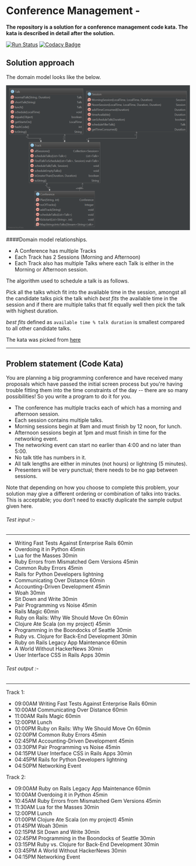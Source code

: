 Conference Management -
=========

**The repository is a solution for a conference management code kata. The kata is described in detail after the solution.**

[![Run Status](https://api.shippable.com/projects/5507a66a5ab6cc1352a0fe1e/badge?branch=master)](https://app.shippable.com/projects/5507a66a5ab6cc1352a0fe1e) [![Codacy Badge](https://api.codacy.com/project/badge/grade/531949d975a74254988cb4a32d2d042c)](https://www.codacy.com/app/sudarshan89/confmangt)

## Solution approach

The domain model looks like the below.

![Domain Model](/docs/domain_model.png)


####Domain model relationships.

* A Conference has multiple Tracks
* Each Track has 2 Sessions (Morning and Afternoon)
* Each Track also has multiple Talks where each Talk is either in the Morning or Afternoon session.

The algorithm used to schedule a talk is as follows.

Pick all the talks which fit into the available time in the session, amongst all the candidate talks pick
the talk which _best fits_ the available time in the session and if there are multiple talks
that fit equally well then pick the talk with highest duration.


_best fits_ defined as `available time % talk duration` is smallest compared to all other candidate talks.


The kata was picked from [here](http://www.solveitinjava.com/2013/07/problem-statement-conference-track.html)

---

## Problem statement (Code Kata)

You are planning a big programming conference and have received many proposals which have passed the initial screen process but you're having trouble fitting them into the time constraints of the day -- there are so many possibilities! So you write a program to do it for you.

* The conference has multiple tracks each of which has a morning and afternoon session.
* Each session contains multiple talks.
* Morning sessions begin at 9am and must finish by 12 noon, for lunch.
* Afternoon sessions begin at 1pm and must finish in time for the networking event.
* The networking event can start no earlier than 4:00 and no later than 5:00.
* No talk title has numbers in it.
* All talk lengths are either in minutes (not hours) or lightning (5 minutes).
* Presenters will be very punctual; there needs to be no gap between sessions.

Note that depending on how you choose to complete this problem, your solution may give a different ordering or combination of talks into tracks. This is acceptable; you don’t need to exactly duplicate the sample output given here.

###### Test input :-
------------

* Writing Fast Tests Against Enterprise Rails 60min
* Overdoing it in Python 45min
* Lua for the Masses 30min
* Ruby Errors from Mismatched Gem Versions 45min
* Common Ruby Errors 45min
* Rails for Python Developers lightning
* Communicating Over Distance 60min
* Accounting-Driven Development 45min
* Woah 30min
* Sit Down and Write 30min
* Pair Programming vs Noise 45min
* Rails Magic 60min
* Ruby on Rails: Why We Should Move On 60min
* Clojure Ate Scala (on my project) 45min
* Programming in the Boondocks of Seattle 30min
* Ruby vs. Clojure for Back-End Development 30min
* Ruby on Rails Legacy App Maintenance 60min
* A World Without HackerNews 30min
* User Interface CSS in Rails Apps 30min

###### Test output :-
-------------

Track 1:
* 09:00AM Writing Fast Tests Against Enterprise Rails 60min
* 10:00AM Communicating Over Distance 60min
* 11:00AM Rails Magic 60min
* 12:00PM Lunch
* 01:00PM Ruby on Rails: Why We Should Move On 60min
* 02:00PM Common Ruby Errors 45min
* 02:45PM Accounting-Driven Development 45min
* 03:30PM Pair Programming vs Noise 45min
* 04:15PM User Interface CSS in Rails Apps 30min
* 04:45PM Rails for Python Developers lightning
* 04:50PM Networking Event

Track 2:
* 09:00AM Ruby on Rails Legacy App Maintenance 60min
* 10:00AM Overdoing it in Python 45min
* 10:45AM Ruby Errors from Mismatched Gem Versions 45min
* 11:30AM Lua for the Masses 30min
* 12:00PM Lunch
* 01:00PM Clojure Ate Scala (on my project) 45min
* 01:45PM Woah 30min
* 02:15PM Sit Down and Write 30min
* 02:45PM Programming in the Boondocks of Seattle 30min
* 03:15PM Ruby vs. Clojure for Back-End Development 30min
* 03:45PM A World Without HackerNews 30min
* 04:15PM Networking Event
